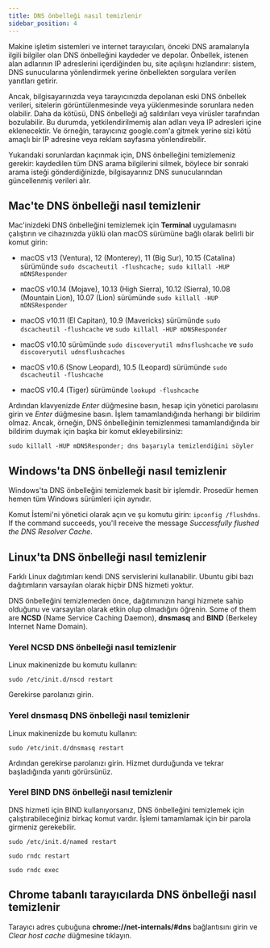```yaml
---
title: DNS önbelleği nasıl temizlenir
sidebar_position: 4
---
```


Makine işletim sistemleri ve internet tarayıcıları, önceki DNS aramalarıyla ilgili bilgiler olan DNS önbelleğini kaydeder ve depolar. Önbellek, istenen alan adlarının IP adreslerini içerdiğinden bu, site açılışını hızlandırır: sistem, DNS sunucularına yönlendirmek yerine önbellekten sorgulara verilen yanıtları getirir.

Ancak, bilgisayarınızda veya tarayıcınızda depolanan eski DNS önbellek verileri, sitelerin görüntülenmesinde veya yüklenmesinde sorunlara neden olabilir. Daha da kötüsü, DNS önbelleği ağ saldırıları veya virüsler tarafından bozulabilir. Bu durumda, yetkilendirilmemiş alan adları veya IP adresleri içine eklenecektir. Ve örneğin, tarayıcınız google.com'a gitmek yerine sizi kötü amaçlı bir IP adresine veya reklam sayfasına yönlendirebilir.

Yukarıdaki sorunlardan kaçınmak için, DNS önbelleğini temizlemeniz gerekir: kaydedilen tüm DNS arama bilgilerini silmek, böylece bir sonraki arama isteği gönderdiğinizde, bilgisayarınız DNS sunucularından güncellenmiş verileri alır.

## Mac'te DNS önbelleği nasıl temizlenir

Mac'inizdeki DNS önbelleğini temizlemek için **Terminal** uygulamasını çalıştırın ve cihazınızda yüklü olan macOS sürümüne bağlı olarak belirli bir komut girin:

* macOS v13 (Ventura), 12 (Monterey), 11 (Big Sur), 10.15 (Catalina) sürümünde `sudo dscacheutil -flushcache; sudo killall -HUP mDNSResponder`

* macOS v10.14 (Mojave), 10.13 (High Sierra), 10.12 (Sierra), 10.08 (Mountain Lion), 10.07 (Lion) sürümünde `sudo killall -HUP mDNSResponder`

* macOS v10.11 (El Capitan), 10.9 (Mavericks) sürümünde `sudo dscacheutil -flushcache` ve `sudo killall -HUP mDNSResponder`

* macOS v10.10 sürümünde `sudo discoveryutil mdnsflushcache` ve `sudo discoveryutil udnsflushcaches`

* macOS v10.6 (Snow Leopard), 10.5 (Leopard) sürümünde `sudo dscacheutil -flushcache`

* macOS v10.4 (Tiger) sürümünde `lookupd -flushcache`

Ardından klavyenizde *Enter* düğmesine basın, hesap için yönetici parolasını girin ve *Enter* düğmesine basın. İşlem tamamlandığında herhangi bir bildirim olmaz. Ancak, örneğin, DNS önbelleğinin temizlenmesi tamamlandığında bir bildirim duymak için başka bir komut ekleyebilirsiniz:

`sudo killall -HUP mDNSResponder; dns başarıyla temizlendiğini söyler`

## Windows'ta DNS önbelleği nasıl temizlenir

Windows'ta DNS önbelleğini temizlemek basit bir işlemdir. Prosedür hemen hemen tüm Windows sürümleri için aynıdır.

Komut İstemi'ni yönetici olarak açın ve şu komutu girin: `ipconfig /flushdns`. If the command succeeds, you'll receive the message *Successfully flushed the DNS Resolver Cache*.

## Linux'ta DNS önbelleği nasıl temizlenir

Farklı Linux dağıtımları kendi DNS servislerini kullanabilir. Ubuntu gibi bazı dağıtımların varsayılan olarak hiçbir DNS hizmeti yoktur.

DNS önbelleğini temizlemeden önce, dağıtımınızın hangi hizmete sahip olduğunu ve varsayılan olarak etkin olup olmadığını öğrenin. Some of them are **NCSD** (Name Service Caching Daemon), **dnsmasq** and **BIND** (Berkeley Internet Name Domain).

### Yerel NCSD DNS önbelleği nasıl temizlenir

Linux makinenizde bu komutu kullanın:

`sudo /etc/init.d/nscd restart`

Gerekirse parolanızı girin.

### Yerel dnsmasq DNS önbelleği nasıl temizlenir

Linux makinenizde bu komutu kullanın:

`sudo /etc/init.d/dnsmasq restart`

Ardından gerekirse parolanızı girin. Hizmet durduğunda ve tekrar başladığında yanıtı görürsünüz.

### Yerel BIND DNS önbelleği nasıl temizlenir

DNS hizmeti için BIND kullanıyorsanız, DNS önbelleğini temizlemek için çalıştırabileceğiniz birkaç komut vardır. İşlemi tamamlamak için bir parola girmeniz gerekebilir.

`sudo /etc/init.d/named restart`

`sudo rndc restart`

`sudo rndc exec`

## Chrome tabanlı tarayıcılarda DNS önbelleği nasıl temizlenir

Tarayıcı adres çubuğuna **chrome://net-internals/#dns** bağlantısını girin ve *Clear host cache* düğmesine tıklayın. 
